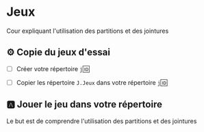 # Jeux

Cour expliquant l'utilisation des partitions et des jointures

## :gear: Copie du jeux d'essai

- [ ] Créer votre répertoire `j`:id:

- [ ] Copier les répertoire `J.Jeux` dans votre répertoire `j`:id:

## :a: Jouer le jeu dans votre répertoire

Le but est de comprendre l'utilisation des partitions et des jointures
